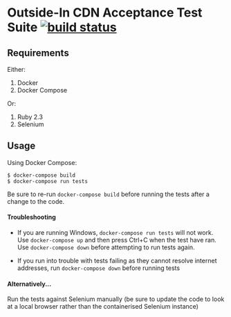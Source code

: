 # Outside-In CDN Acceptance Test Suite [![build status](https://travis-ci.org/rhargreaves/spa-demo-test-suite.svg)](https://travis-ci.org/rhargreaves/spa-demo-test-suite)

## Requirements

Either:

1. Docker
2. Docker Compose

Or:

1. Ruby 2.3
3. Selenium

## Usage

Using Docker Compose:

```
$ docker-compose build
$ docker-compose run tests
```

Be sure to re-run `docker-compose build` before running the tests after a change to the code.

#### Troubleshooting

* If you are running Windows, `docker-compose run tests` will not work. Use `docker-compose up` and then press Ctrl+C when the test have ran. Use `docker-compose down` before attempting to run tests again.

* If you run into trouble with tests failing as they cannot resolve internet addresses, run `docker-compose down` before running tests

####  Alternatively...

Run the tests against Selenium manually (be sure to update the code to look at a local browser rather than the containerised Selenium instance)



